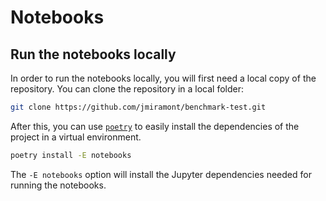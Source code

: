 # Notebooks

## Run the notebooks locally

In order to run the notebooks locally, you will first need a local copy of the repository. You can clone the repository in a local folder:

```bash
git clone https://github.com/jmiramont/benchmark-test.git
```

After this, you can use  [```poetry```](https://python-poetry.org/docs/) to easily install the dependencies of the project in a virtual environment.

```bash
poetry install -E notebooks
```

The ```-E notebooks``` option will install the Jupyter dependencies needed for running the notebooks.
